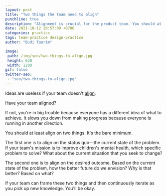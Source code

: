 ```yaml
---
layout: post
title: "Two things the team need to align"
punchline: true
description: "Alignment is crucial for the product team. You should at least align on two things. It's the bare minimum."
date: 2021-10-12 20:57:00 +0700
categories: practice
tags: team-practice design-practice
author: "Budi Tanrim"

image:
 path: /img/seo/two-things-to-align.jpg
 height: 630
 width: 1200
gif: false
twitter-seo: 
 - "seo/two-things-to-align.jpg"
---
```


Ideas are useless if your team doesn't [align][1].

Have your team aligned? 

If not, you're in big trouble because everyone has a different idea of what to achieve. It slows you down from making progress because everyone is running in another direction.

You should at least align on two things. It's the bare minimum.

The first one is to align on the status quo—the current state of the problem. If your team's mission is to improve children's mental health, which specific problem to solve? What about the current situation that you seek to change?

The second one is to align on the desired outcome. Based on the current state of the problem, how the better future do we envision? Why is that better? Based on what?

If your team can frame these two things and then continuously iterate as you pick up new knowledge. You'll be okay.

[1]: https://buditanrim.co/2021/build-alignment